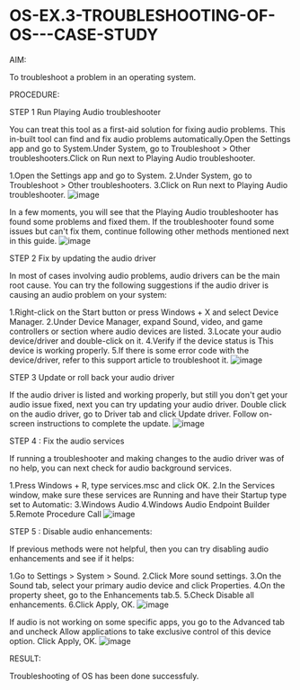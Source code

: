 # OS-EX.3-TROUBLESHOOTING-OF-OS---CASE-STUDY

AIM:

To troubleshoot a problem in an operating system.

PROCEDURE:

STEP 1 Run Playing Audio troubleshooter

You can treat this tool as a first-aid solution for fixing audio problems. This in-built tool can find and fix audio problems automatically.Open the Settings app and go to System.Under System, go to Troubleshoot > Other troubleshooters.Click on Run next to Playing Audio troubleshooter.

1.Open the Settings app and go to System.
2.Under System, go to Troubleshoot > Other troubleshooters.
3.Click on Run next to Playing Audio troubleshooter.
![image](https://github.com/Mithunlavanyaraj/OS-EX.3-TROUBLESHOOTING-OF-OS---CASE-STUDY/assets/120077786/cc76e62f-1216-437d-b257-73ed40a59952)

In a few moments, you will see that the Playing Audio troubleshooter has found some problems and fixed them. If the troubleshooter found some issues but can't fix them, continue following other methods mentioned next in this guide.
![image](https://github.com/Mithunlavanyaraj/OS-EX.3-TROUBLESHOOTING-OF-OS---CASE-STUDY/assets/120077786/a053cc50-ef61-42c3-bf96-a90991780b08)

STEP 2 Fix by updating the audio driver

In most of cases involving audio problems, audio drivers can be the main root cause. You can try the following suggestions if the audio driver is causing an audio problem on your system:

1.Right-click on the Start button or press Windows + X and select Device Manager.
2.Under Device Manager, expand Sound, video, and game controllers or section where audio devices are listed.
3.Locate your audio device/driver and double-click on it.
4.Verify if the device status is This device is working properly.
5.If there is some error code with the device/driver, refer to this support article to troubleshoot it.
![image](https://github.com/Mithunlavanyaraj/OS-EX.3-TROUBLESHOOTING-OF-OS---CASE-STUDY/assets/120077786/c61de0f4-09e0-4d92-86f0-d3d4f7c4c774)

STEP 3 Update or roll back your audio driver

If the audio driver is listed and working properly, but still you don't get your audio issue fixed, next you can try updating your audio driver. Double click on the audio driver, go to Driver tab and click Update driver. Follow on-screen instructions to complete the update.
![image](https://github.com/Mithunlavanyaraj/OS-EX.3-TROUBLESHOOTING-OF-OS---CASE-STUDY/assets/120077786/5fb75a94-30dc-404b-856a-f02110670d4e)

STEP 4 : Fix the audio services

If running a troubleshooter and making changes to the audio driver was of no help, you can next check for audio background services.

1.Press Windows + R, type services.msc and click OK.
2.In the Services window, make sure these services are Running and have their Startup type set to Automatic:
3.Windows Audio
4.Windows Audio Endpoint Builder
5.Remote Procedure Call
![image](https://github.com/Mithunlavanyaraj/OS-EX.3-TROUBLESHOOTING-OF-OS---CASE-STUDY/assets/120077786/bf02b05b-0817-46b0-a20e-f86d504f8200)

STEP 5 : Disable audio enhancements:

If previous methods were not helpful, then you can try disabling audio enhancements and see if it helps:

1.Go to Settings > System > Sound.
2.Click More sound settings.
3.On the Sound tab, select your primary audio device and click Properties.
4.On the property sheet, go to the Enhancements tab.5.
5.Check Disable all enhancements.
6.Click Apply, OK.
![image](https://github.com/Mithunlavanyaraj/OS-EX.3-TROUBLESHOOTING-OF-OS---CASE-STUDY/assets/120077786/71d2e38f-a7ea-4afb-a404-c8f3d1c7ca14)

If audio is not working on some specific apps, you go to the Advanced tab and uncheck Allow applications to take exclusive control of this device option. Click Apply, OK.
![image](https://github.com/Mithunlavanyaraj/OS-EX.3-TROUBLESHOOTING-OF-OS---CASE-STUDY/assets/120077786/8905902e-566f-4cb5-a617-3259b75b8288)










RESULT:

Troubleshooting of OS has been done successfuly.

